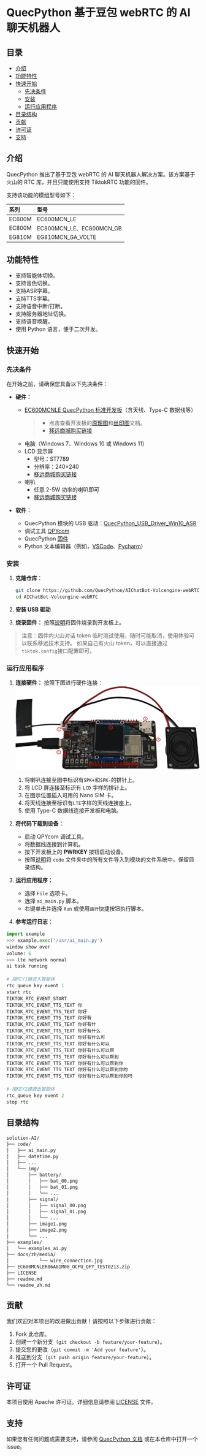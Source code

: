 # QuecPython 基于豆包 webRTC 的 AI 聊天机器人

## 目录

- [介绍](#介绍)
- [功能特性](#功能特性)
- [快速开始](#快速开始)
  - [先决条件](#先决条件)
  - [安装](#安装)
  - [运行应用程序](#运行应用程序)
- [目录结构](#目录结构)
- [贡献](#贡献)
- [许可证](#许可证)
- [支持](#支持)

## 介绍

QuecPython 推出了基于豆包 webRTC 的 AI 聊天机器人解决方案。该方案基于火山的 RTC 库，并且只能使用支持 TiktokRTC 功能的固件。

支持该功能的模组型号如下：

| 系列   | 型号                                                         |
| :----- | :----------------------------------------------------------- |
| EC600M | EC600MCN_LE                                                  |
| EC800M | EC800MCN_LE、EC800MCN_GB                                     |
| EG810M | EG810MCN_GA_VOLTE                                            |

## 功能特性

- 支持智能体切换。
- 支持音色切换。
- 支持ASR字幕。
- 支持TTS字幕。
- 支持语音中断/打断。
- 支持服务器地址切换。
- 支持语音唤醒。
- 使用 Python 语言，便于二次开发。

## 快速开始

### 先决条件

在开始之前，请确保您具备以下先决条件：

- **硬件：**
  - [EC600MCNLE QuecPython 标准开发板](https://python.quectel.com/doc/Getting_started/zh/evb/ec600x-evb.html)（含天线、Type-C 数据线等）
    > - 点击查看开发板的[原理图](https://images.quectel.com/python/2023/05/EC600X_EVB_V3.2-SCH.pdf)和[丝印图](https://images.quectel.com/python/2023/05/EC600X_EVB_V3.2-丝印.pdf)文档。
    > - [移远商城购买链接](https://www.quecmall.com/goods-detail/2c90800c916a8eb501918d85528b017b)
  - 电脑（Windows 7、Windows 10 或 Windows 11）
  - LCD 显示屏
    - 型号：ST7789
    - 分辨率：240×240
    - [移远商城购买链接](https://www.quecmall.com/goods-detail/2c90800b9488359c01951d6700700116)
  - 喇叭
    - 任意 2-5W 功率的喇叭即可
    - [移远商城购买链接](https://www.quecmall.com/goods-detail/2c90800c94028da201948249e9f4012d)

- **软件：**
  - QuecPython 模块的 USB 驱动：[QuecPython_USB_Driver_Win10_ASR](https://images.quectel.com/python/2023/04/Quectel_Windows_USB_DriverA_Customer_V1.1.13.zip)
  - 调试工具 [QPYcom](https://images.quectel.com/python/2022/12/QPYcom_V3.6.0.zip)
  - QuecPython [固件](https://github.com/QuecPython/AIChatBot-Volcengine-webRTC/releases/download/v1.0.0/EC600MCNLER06A01M08_OCPU_QPY_TEST0213.zip)
  - Python 文本编辑器（例如，[VSCode](https://code.visualstudio.com/)、[Pycharm](https://www.jetbrains.com/pycharm/download/)）

### 安装

1. **克隆仓库**：
   ```bash
   git clone https://github.com/QuecPython/AIChatBot-Volcengine-webRTC.git
   cd AIChatBot-Volcengine-webRTC
   ```

2. **安装 USB 驱动**

3. **烧录固件：**
   按照[说明](https://python.quectel.com/doc/Application_guide/zh/dev-tools/QPYcom/qpycom-dw.html#%E4%B8%8B%E8%BD%BD%E5%9B%BA%E4%BB%B6)将固件烧录到开发板上。

> 注意：固件内火山对话 token 临时测试使用，随时可能取消，使用体验可以联系移远技术支持。
> 如果自己有火山 token，可以直接通过`tiktok.config`接口配置即可。

### 运行应用程序

1. **连接硬件：**
   按照下图进行硬件连接：
   <img src="./docs/zh/media/wire_connection.jpg" style="zoom:67%;" /> 
   1. 将喇叭连接至图中标识有`SPK+`和`SPK-`的排针上。
   2. 将 LCD 屏连接至标识有 `LCD` 字样的排针上。
   3. 在图示位置插入可用的 Nano SIM 卡。
   4. 将天线连接至标识有`LTE`字样的天线连接座上。
   5. 使用 Type-C 数据线连接开发板和电脑。

2. **将代码下载到设备：**
   - 启动 QPYcom 调试工具。
   - 将数据线连接到计算机。
   - 按下开发板上的 **PWRKEY** 按钮启动设备。
   - 按照[说明](https://python.quectel.com/doc/Application_guide/zh/dev-tools/QPYcom/qpycom-dw.html#%E4%B8%8B%E8%BD%BD%E8%84%9A%E6%9C%AC)将 `code` 文件夹中的所有文件导入到模块的文件系统中，保留目录结构。

3. **运行应用程序：**
   - 选择 `File` 选项卡。
   - 选择 `ai_main.py` 脚本。
   - 右键单击并选择 `Run` 或使用`运行`快捷按钮执行脚本。

4. **参考运行日志：**
```python
import example
>>> example.exec('/usr/ai_main.py')
window show over
volume: 6
>>> lte network normal
ai task running

# 按KEY1键进入智能体
rtc_queue key event 1
start rtc
TIKTOK_RTC_EVENT_START
TIKTOK_RTC_EVENT_TTS_TEXT 你
TIKTOK_RTC_EVENT_TTS_TEXT 你好
TIKTOK_RTC_EVENT_TTS_TEXT 你好有
TIKTOK_RTC_EVENT_TTS_TEXT 你好有什
TIKTOK_RTC_EVENT_TTS_TEXT 你好有什么
TIKTOK_RTC_EVENT_TTS_TEXT 你好有什么可
TIKTOK_RTC_EVENT_TTS_TEXT 你好有什么可以
TIKTOK_RTC_EVENT_TTS_TEXT 你好有什么可以帮
TIKTOK_RTC_EVENT_TTS_TEXT 你好有什么可以帮到
TIKTOK_RTC_EVENT_TTS_TEXT 你好有什么可以帮到你
TIKTOK_RTC_EVENT_TTS_TEXT 你好有什么可以帮到你的
TIKTOK_RTC_EVENT_TTS_TEXT 你好有什么可以帮到你的吗

# 按KEY2键退出智能体
rtc_queue key event 2
stop rtc
```

## 目录结构

```plaintext
solution-AI/
├── code/
│   ├── ai_main.py
│   ├── datetime.py
│   ├── ...
│   └── img/
│       ├── battery/
│       │   ├── bat_00.png
│       │   ├── bat_01.png
│       │   └── ...
│       ├── signal/
│       │   ├── signal_00.png
│       │   ├── signal_01.png
│       │   └── ...
│       ├── image1.png
│       ├── image2.png
│       └── ...
├── examples/
│   └── examples_ai.py
├── docs/zh/media/
│           └── wire_connection.jpg
├── EC600MCNLER06A01M08_OCPU_QPY_TEST0213.zip
├── LICENSE
├── readme.md
└── readme_zh.md
```

## 贡献

我们欢迎对本项目的改进做出贡献！请按照以下步骤进行贡献：

1. Fork 此仓库。
2. 创建一个新分支（`git checkout -b feature/your-feature`）。
3. 提交您的更改（`git commit -m 'Add your feature'`）。
4. 推送到分支（`git push origin feature/your-feature`）。
5. 打开一个 Pull Request。

## 许可证

本项目使用 Apache 许可证。详细信息请参阅 [LICENSE](LICENSE) 文件。

## 支持

如果您有任何问题或需要支持，请参阅 [QuecPython 文档](https://python.quectel.com/doc) 或在本仓库中打开一个 issue。
